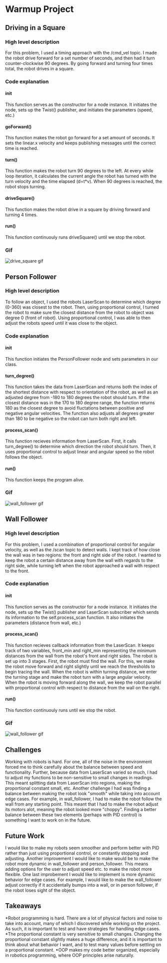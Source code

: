 # Warmup Project
## Driving in a Square
### High level description
For this problem, I used a timing approach with the /cmd_vel topic.
I made the robot drive forward for a set number of seconds, and then had it turn counter-clockwise 90 degrees.
By going forward and turning four times total, the robot drives in a square.

### Code explanation
#### __init__
This function serves as the constructor for a node instance.
It initiates the node, sets up the Twist() publisher, and initiates the parameters (speed, etc.)
#### goForward()
This function makes the robot go forward for a set amount of seconds.
It sets the linear.x velocity and keeps publishing messages until the correct time is reached.
#### turn()
This function makes the robot turn 90 degrees to the left. At every while loop iteration,
it calculates the current angle the robot has turned with the turn velocity and the time elapsed (d=t*v).
When 90 degrees is reached, the robot stops turning.
#### driveSquare()
This function makes the robot drive in a square by driving forward and turning 4 times.
#### run()
This function continuouly runs driveSquare() until we stop the robot.

### Gif
![drive_square gif](https://github.com/davidyxwu/warmup_project/blob/main/gifs/drive_square.gif)

## Person Follower
### High level description
To follow an object, I used the robots LaserScan to determine which degree (0-360) was closest to the robot.
Then, using proportional control, I turned the robot to make sure the closest distance from the robot to object was degree 0 (front of robot).
Using proportional control, I was able to then adjust the robots speed until it was close to the object. 

### Code explanation
#### __init__
This function initiates the PersonFollower node and sets parameters in our class.

#### turn_degree()
This function takes the data from LaserScan and returns both the index of the shortest distance with respect to orientation of the robot, as well as an adjusted degree from -180 to 180 degrees the robot should turn.
If the closest distance was in the 170 to 180 degree range, the function returns 180 as the closest degree to avoid fluctations between positive and negative angular velocities.
The function also adjusts all degrees greater than 180 to be negative so the robot can turn both right and left.

#### process_scan()
This function recieves information from LaserScan.
First, it calls turn_degree() to determine which direction the robot should turn.
Then, it uses proportional control to adjust linear and angular speed so the robot follows the object.

#### run()
This function keeps the program alive.

### Gif
![wall_follower gif](https://github.com/davidyxwu/warmup_project/blob/main/gifs/person_follower.gif)

## Wall Follower
### High level description
For this problem, I used a combination of proportional control for angular velocity, as well as the /scan topic to detect walls.
I kept track of how close the wall was in two regions: the front and right side of the robot.
I wanted to keep the robot a certain distance away from the wall with regards to the right side, while turning left when
the robot approached a wall with respect to the front.

### Code explanation
#### __init__
This function serves as the constructor for a node instance.
It initiates the node, sets up the Twist() publisher and LaserScan subscriber which sends its information to the self.process_scan function.
It also initiates the parameters (distance from wall, etc.)
#### process_scan()
This function recieves callback information from the LaserScan.
It keeps track of two variables, front_min and right_min representing the minimum distances from the wall from the robot's front and right sides.
The robot is set up into 3 stages. First, the robot must find the wall. For this, we make the robot move forward and right slightly until we reach the thresholds to begin tracing the wall.
When the robot is within turning distance, we enter the turning stage and make the robot turn with a large angular velocity.
When the robot is moving forward along the wall, we keep the robot parallel with proportional control with respect to distance from the wall on the right.
#### run()
This function continuouly runs until we stop the robot.

### Gif
![wall_follower gif](https://github.com/davidyxwu/warmup_project/blob/main/gifs/wall_follower.gif)

## Challenges
Working with robots is hard. For one, all of the noise in the environment forced me to think carefully about the balance between speed and functionality.
Further, because data from LaserScan varied so much, I had to adjust my functions to be non-sensitive to small changes in readings. 
This meant splitting data from LaserScan into regions, making the proportional constant small, etc.
Another challenge I had was finding a balance between making the robot look "smooth" while taking into account edge cases. For example, in wall_follower, I had to make the robot follow the wall from any starting point. This meant that I had to make the robot adjust its motors alot, meaning the robot looked more "choppy". Finding a better balance between these two elements (perhaps with PID control) is something I want to work on in the future.
## Future Work
I would like to make my robots seem smoother and perform better with PID rather than just using proportional control, or constantly stopping and adjusting.
Another improvement I would like to make would be to make the robot more dynamic in wall_follower and person_follower.
This means adding options for the user to adjust speed etc. to make the robot more flexible.
One last improbement I would like to implement is more dynamic behavior for edge cases.
For example, I would like to make the wall_follower adjust correctly if it accidentally bumps into a wall, or in person follower, if the robot loses sight of the object.
## Takeaways
*Robot programming is hard. There are a lot of physical factors and noise to take into account, many of which I discovered while working on the project. As such, it is important to test and have strategies for handling edge cases.
*The proportional constant is very sensitive to small changes. Changing the proportional constant slightly makes a huge difference, and it is important to think about what behavior I want, and to test many values before settling on a proportional constant.
*OOP makes my code better organized, especially in robotics programming, where OOP principles arise naturally.
